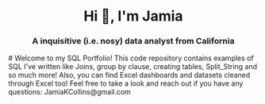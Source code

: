 <h1 align="center">Hi 👋, I'm Jamia</h1>
<h3 align="center">A inquisitive (i.e. nosy) data analyst from California</h3>
# Welcome to my SQL Portfolio! 
This code repository contains examples of SQL I've written like Joins, group by clause, creating tables, Split_String and so much more!
Also, you can find Excel dashboards and datasets cleaned through Excel too!
Feel free to take a look and reach out if you have any questions: JamiaKCollins@gmail.com
